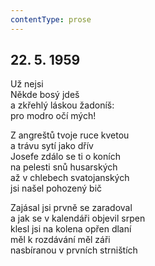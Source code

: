 ```yaml
---
contentType: prose
---
```


## 22\. 5. 1959

Už nejsi  
Někde bosý jdeš  
a zkřehlý láskou žadoníš:  
pro modro očí mých!

Z angreštů tvoje ruce kvetou  
a trávu sytí jako dřív  
Josefe zdálo se ti o koních  
na pelesti snů husarských  
až v chlebech svatojanských  
jsi našel pohozený bič

Zajásal jsi prvně se zaradoval  
a jak se v kalendáři objevil srpen  
klesl jsi na kolena opřen dlaní  
měl k rozdávání měl záři  
nasbíranou v prvních strništích
